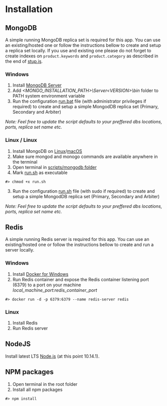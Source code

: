 # Installation

## MongoDB
A simple running MongoDB replica set is required for this app. You can use an existing/hosted one or follow the instructions bellow to create and setup a replica set locally. If you use and existing one please do not forget to create indexes on ```product.keywords``` and ```product.category``` as described in the end of [stup.js](https://github.com/vstaykov/kinvey-assignment/blob/master/scripts/mongodb/setup.js).

### Windows
  1. Install [MongoDB Server](https://www.mongodb.com/download-center/community)
  2. Add *<MONGO_INSTALLATION_PATH>\Server\<VERSION>\bin* folder to PATH system environment variable
  3. Run the configuration [run.bat](https://github.com/vstaykov/kinvey-assignment/blob/master/scripts/mongodb/run.bat) file (with administrator privileges if required) to create and setup a simple MongodDB replica set (Primary, Secondary and Arbiter)

  *Note: Feel free to update the script defaults to your preffered dbs locations, ports, replica set name etc.*

### Linux / Linux
  1. Install MongoDB on [Linux](https://docs.mongodb.com/manual/administration/install-on-linux)/[macOS](https://docs.mongodb.com/manual/tutorial/install-mongodb-on-os-x/)
  2. Make sure mongod and monogo commands are available anywhere in the terminal
  3. Open terminal in [scripts/mongodb folder](https://github.com/vstaykov/kinvey-assignment/blob/master/scripts/mongodb)
  4. Mark [run.sh](https://github.com/vstaykov/kinvey-assignment/blob/master/scripts/mongodb/run.sh) as executable
  ```
  #> chmod +x run.sh
  ```
  3. Run the configuration [run.sh](https://github.com/vstaykov/kinvey-assignment/blob/master/scripts/mongodb/run.sh) file (with sudo if required) to create and setup a simple MongodDB replica set (Primary, Secondary and Arbiter)

  *Note: Feel free to update the script defaults to your preffered dbs locations, ports, replica set name etc.*


## Redis
A simple running Redis server is required for this app. You can use an existing/hosted one or follow the instructions bellow to create and run a server locally.

### Windows
  1. Install [Docker for Windows](https://store.docker.com/editions/community/docker-ce-desktop-windows)
  2. Run Redis container and expose the Redis container listening port (6379) to a port on your machine *local_machine_port:redis_container_port*
  ```
  #> docker run -d -p 6379:6379 --name redis-server redis
  ```

### Linux
  1. Install Redis
  2. Run Redis server

## NodeJS
Install latest LTS [Node.js](https://nodejs.org/en/) (at this point 10.14.1).

## NPM packages
  1. Open terminal in the root folder
  2. Install all npm packages
  ```
  #> npm install
  ```
